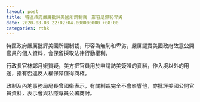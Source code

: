 ```yaml
---
layout: post
title: 特區政府嚴厲批評美國所謂制裁　形容是無恥卑劣
date: 2020-08-08 22:02:04.000000000 +08:00
categories: rthk
---
```


特區政府嚴厲批評美國所謂制裁，形容為無恥和卑劣，嚴厲譴責美國政府故意公開官員的個人資料，會保留採取法律行動權利。

行政長官林鄭月娥質疑，美方把官員用於申請訪美簽證的資料，作入境以外的用途，指有否違反人權保障值得商榷。

政制及內地事務局局長曾國衞表示，有關制裁完全不會影響他，亦批評美國公開官員資料，表示會與私隱專員公署商討。
